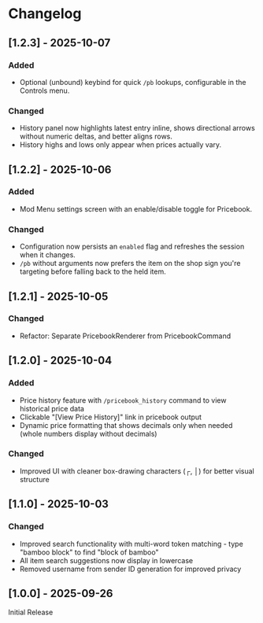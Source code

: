# Changelog

## [1.2.3] - 2025-10-07

### Added
- Optional (unbound) keybind for quick `/pb` lookups, configurable in the Controls menu.

### Changed
- History panel now highlights latest entry inline, shows directional arrows without numeric deltas, and better aligns rows.
- History highs and lows only appear when prices actually vary.

## [1.2.2] - 2025-10-06

### Added
- Mod Menu settings screen with an enable/disable toggle for Pricebook.

### Changed
- Configuration now persists an `enabled` flag and refreshes the session when it changes.
- `/pb` without arguments now prefers the item on the shop sign you're targeting before falling back to the held item.

## [1.2.1] - 2025-10-05

### Changed
- Refactor: Separate PricebookRenderer from PricebookCommand

## [1.2.0] - 2025-10-04

### Added
- Price history feature with `/pricebook_history` command to view historical price data
- Clickable "[View Price History]" link in pricebook output
- Dynamic price formatting that shows decimals only when needed (whole numbers display without decimals)

### Changed
- Improved UI with cleaner box-drawing characters (┌, │) for better visual structure

## [1.1.0] - 2025-10-03

### Changed
- Improved search functionality with multi-word token matching - type "bamboo block" to find "block of bamboo"
- All item search suggestions now display in lowercase
- Removed username from sender ID generation for improved privacy


## [1.0.0] - 2025-09-26

Initial Release
